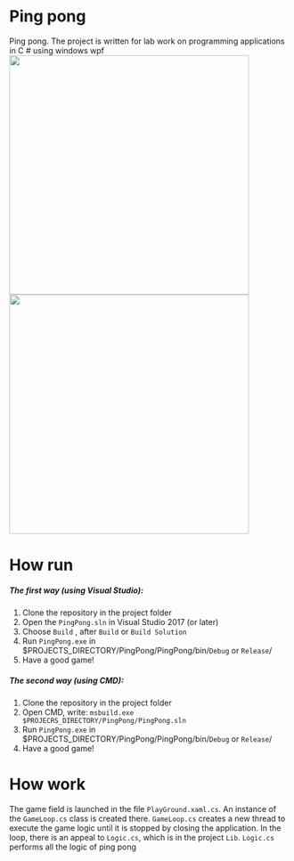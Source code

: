 # Ping pong
Ping pong. The project is written for lab work on programming applications in C # using windows wpf
<img src="https://mrrefactoring.github.io/content/pictures/PingPongFirstScreen.png" width="430"/>
<img src="https://mrrefactoring.github.io/content/pictures/PingPongSecondScreen.png" width="430"/>
# How run
##### The first way (using Visual Studio):
1) Clone the repository in the project folder
2) Open the `PingPong.sln` in Visual Studio 2017 (or later)
3) Choose `Build` , after `Build` or `Build Solution`
4) Run `PingPong.exe` in $PROJECTS_DIRECTORY/PingPong/PingPong/bin/`Debug` or `Release`/
5) Have a good game!
##### The second way (using CMD):
1) Clone the repository in the project folder
2) Open CMD, write: `msbuild.exe $PROJECRS_DIRECTORY/PingPong/PingPong.sln`
3) Run `PingPong.exe` in $PROJECTS_DIRECTORY/PingPong/PingPong/bin/`Debug` or `Release`/
4) Have a good game!
# How work
The game field is launched in the file `PlayGround.xaml.cs`. An instance of the `GameLoop.cs` class is created there. `GameLoop.cs` creates a new thread to execute the game logic until it is stopped by closing the application. In the loop, there is an appeal to `Logic.cs`, which is in the project `Lib`. `Logic.cs` performs all the logic of ping pong
